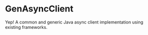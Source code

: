 GenAsyncClient
==============

Yep! A common and generic Java async client implementation using existing frameworks.
